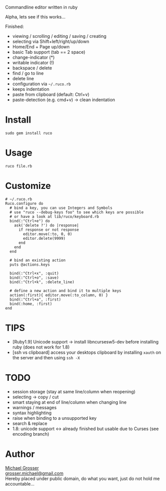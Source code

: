 Commandline editor written in ruby

Alpha, lets see if this works...

Finished:

 - viewing / scrolling / editing / saving / creating
 - selecting via Shift+left/right/up/down
 - Home/End + Page up/down
 - basic Tab support (tab == 2 space)
 - change-indicator (*)
 - writable indicator (!)
 - backspace / delete
 - find / go to line
 - delete line
 - configuration via `~/.ruco.rb`
 - keeps indentation
 - paste from clipboard (default: Ctrl+v)
 - paste-detection (e.g. cmd+v) -> clean indentation

Install
=======
    sudo gem install ruco

Usage
=====
    ruco file.rb

Customize
=========

    # ~/.ruco.rb
    Ruco.configure do
      # bind a key, you can use Integers and Symbols
      # use "ruco --debug-keys foo" to see which keys are possible
      # or have a look at lib/ruco/keyboard.rb
      bind(:"Ctrl+e") do
        ask('delete ?') do |response|
          if response or not response
            editor.move(:to, 0, 0)
            editor.delete(9999)
          end
        end
      end

      # bind an existing action
      puts @actions.keys

      bind(:"Ctrl+x", :quit)
      bind(:"Ctrl+o", :save)
      bind(:"Ctrl+k", :delete_line)

      # define a new action and bind it to multiple keys
      action(:first){ editor.move(:to_column, 0) }
      bind(:"Ctrl+a", :first)
      bind(:home, :first)
    end

TIPS
====
 - [Ruby1.9] Unicode support -> install libncursesw5-dev before installing ruby (does not work for 1.8)
 - [ssh vs clipboard] access your desktops clipboard by installing `xauth` on the server and then using `ssh -X`

TODO
=====
 - session storage (stay at same line/column when reopening)
 - selecting -> copy / cut
 - smart staying at end of line/column when changing line
 - warnings / messages
 - syntax highlighting
 - raise when binding to a unsupported key
 - search & replace
 - 1.8: unicode support <-> already finished but usable due to Curses (see encoding branch)

Author
======
[Michael Grosser](http://grosser.it)  
grosser.michael@gmail.com  
Hereby placed under public domain, do what you want, just do not hold me accountable...
